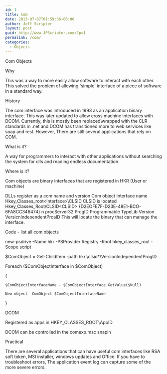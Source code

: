 ```yaml
---
id: 1
title: Com
date: 2013-07-07T01:59:36+00:00
author: Jeff Scripter
layout: post
guid: http://www.JPScripter.com/?p=1
permalink: /com/
categories:
  - Objects
---
```


Com Objects

 

Why

This was a way to more easily allow software to interact with each other. This solved the problem of allowing 'simple' interface of a piece of software in a standard way.

 

History

The com interface was introduced in 1993 as an application binary interface. This was later updated to allow cross machine interfaces with DCOM. Currently, this is mostly been replaced\wrapped with the CLR standards in .net and DCOM has transitioned more to web services like soap and rest. However, There are still several applications that rely on COM.

 

What is it?

A way for programmers to interact with other applications without searching the system for dlls and reading endless documentation.

 

Where is it?

Com objects are binary interfaces that are registered in HKR (User or machine)

DLLs register as a com name and version
Com object Interface name
Hkey_Classes_root\<Interface>\CLSID
CLSID is located
Hkey_Classes_Root\CLSID\<CLSID>
{D2EOFE7F-D23E-48E1-BCO-6FA8CC346474} 
n procServer32 
PrcgID 
Programmable 
TypeLib 
Version 
VersicnIndeoendentPrcaID
This will locate the binary that can manage the interface.
 

Code - list all com objects

new-psdrive -Name hkr -PSProvider Registry -Root hkey_classes_root -Scope script

$ComObject = Get-ChildItem -path hkr:\clsid\*\VersionIndependentProgID

 

Foreach ($ComObjectInterface in $ComObject)

{

    $ComObjectInterfaceName - $ComObjectInterface.GetValue($Null)

    New-object -ComObject $ComObjectInterfaceName

 

}

 

DCOM

Registered as apps in
 HKEY_CLASSES_ROOT\AppID

 

DCOM can be controlled in the comexp.msc snapin

 

Practical

There are several applications that can have useful com interfaces like RSA soft token, MSI installer, windows updates and Office.
If you have to troubleshoot errors, The application event log can capture some of the more severe errors. 